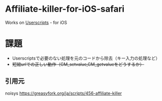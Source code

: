 # Affiliate-killer-for-iOS-safari
Works on [Userscripts](https://apps.apple.com/jp/app/userscripts/id1463298887) - for iOS  
  
# 課題
* Userscriptsで必要のない処理を元のコードから除去（キー入力の処理など）
* ~~短縮urlでの正しい動作（GM_setvalue,GM_getvalueをどうするか）~~

## 引用元
noisys https://greasyfork.org/ja/scripts/456-affiliate-killer
